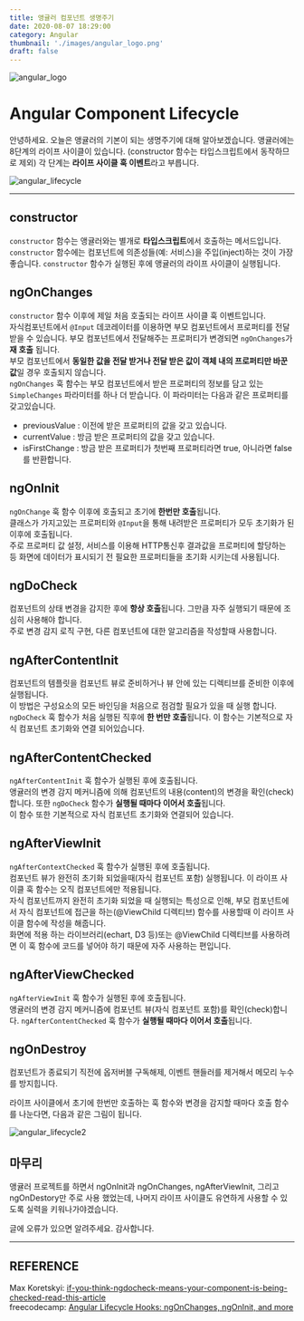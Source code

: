 ```yaml
---
title: 앵귤러 컴포넌트 생명주기
date: 2020-08-07 18:29:00
category: Angular
thumbnail: './images/angular_logo.png'
draft: false
---
```


![angular_logo](./images/angular_logo.png)


# Angular Component Lifecycle

안녕하세요. 오늘은 앵귤러의 기본이 되는 생명주기에 대해 알아보겠습니다.
앵귤러에는 8단계의 라이프 사이클이 있습니다. (constructor 함수는 타입스크립트에서 동작하므로 제외) 각 단계는 **라이프 사이클 훅 이벤트**라고 부릅니다.


![angular_lifecycle](./images/angular_lifecycle.png)


---
## constructor
`constructor` 함수는 앵귤러와는 별개로 **타입스크립트**에서 호출하는 메서드입니다.  
`constructor` 함수에는 컴포넌트에 의존성들(예: 서비스)을 주입(inject)하는 것이 가장 좋습니다. `constructor` 함수가 실행된 후에 앵귤러의 라이프 사이클이 실행됩니다.

## ngOnChanges
`constructor` 함수 이후에 제일 처음 호출되는 라이프 사이클 훅 이벤트입니다.  
자식컴포넌트에서 `@Input` 데코레이터를 이용하면 부모 컴포넌트에서 프로퍼티를 전달 받을 수 있습니다. 부모 컴포넌트에서 전달해주는 프로퍼티가 변경되면 `ngOnChanges`가 **재 호출** 됩니다.  
부모 컴포넌트에서 **동일한 값을 전달 받거나 전달 받은 값이 객체 내의 프로퍼티만 바꾼 값**일 경우 호출되지 않습니다.  
`ngOnChanges` 훅 함수는 부모 컴포넌트에서 받은 프로퍼티의 정보를 담고 있는 `SimpleChanges` 파라미터를 하나 더 받습니다. 이 파라미터는 다음과 같은 프로퍼티를 갖고있습니다.


- previousValue : 이전에 받은 프로퍼티의 값을 갖고 있습니다.
- currentValue : 방금 받은 프로퍼티의 값을 갖고 있습니다.
- isFirstChange : 방금 받은 프로퍼티가 첫번째 프로퍼티라면 true, 아니라면 false를 반환합니다.

## ngOnInit
`ngOnChange` 훅 함수 이후에 호출되고 초기에 **한번만 호출**됩니다.  
클래스가 가지고있는 프로퍼티와 `@Input`을 통해 내려받은 프로퍼티가 모두 초기화가 된 이후에 호출됩니다.  
주로 프로퍼티 값 설정, 서비스를 이용해 HTTP통신후 결과값을 프로퍼티에 할당하는 등 화면에 데이터가 표시되기 전 필요한 프로퍼티들을 초기화 시키는데 사용됩니다.


## ngDoCheck

컴포넌트의 상태 변경을 감지한 후에 **항상 호출**됩니다. 그만큼 자주 실행되기 때문에 조심히 사용해야 합니다.  
주로 변경 감지 로직 구현, 다른 컴포넌트에 대한 알고리즘을 작성할때 사용합니다.

## ngAfterContentInit
컴포넌트의 템플릿을 컴포넌트 뷰로 준비하거나 뷰 안에 있는 디렉티브를 준비한 이후에 실행됩니다.  
이 방법은 구성요소의 모든 바인딩을 처음으로 점검할 필요가 있을 때 실행 합니다.  
`ngDoCheck` 훅 함수가 처음 실행된 직후에 **한 번만 호출**됩니다. 이 함수는 기본적으로 자식 컴포넌트 초기화와 연결 되어있습니다.


## ngAfterContentChecked
`ngAfterContentInit` 훅 함수가 실행된 후에 호출됩니다.  
앵귤러의 변경 감지 메커니즘에 의해 컴포넌트의 내용(content)의 변경을 확인(check)합니다. 또한 `ngDoCheck` 함수가 **실행될 때마다 이어서 호출**됩니다.  
이 함수 또한 기본적으로 자식 컴포넌트 초기화와 연결되어 있습니다.

## ngAfterViewInit
`ngAfterContextChecked` 훅 함수가 실행된 후에 호출됩니다.  
컴포넌트 뷰가 완전히 초기화 되었을때(자식 컴포넌트 포함) 실행됩니다. 이 라이프 사이클 훅 함수는 오직 컴포넌트에만 적용됩니다.  
자식 컴포넌트까지 완전히 초기화 되었을 때 실행되는 특성으로 인해, 부모 컴포넌트에서 자식 컴포넌트에 접근을 하는(@ViewChild 디렉티브) 함수를 사용할때 이 라이프 사이클 함수에 작성을 해줍니다.  
화면에 적용 하는 라이브러리(echart, D3 등)또는 @ViewChild 디렉티브를 사용하려면 이 훅 함수에 코드를 넣어야 하기 때문에 자주 사용하는 편입니다.

## ngAfterViewChecked
`ngAfterViewInit` 훅 함수가 실행된 후에 호출됩니다.  
앵귤러의 변경 감지 메커니즘에 컴포넌트 뷰(자식 컴포넌트 포함)를 확인(check)합니다. `ngAfterContentChecked` 훅 함수가 **실행될 때마다 이어서 호출**됩니다.

## ngOnDestroy
컴포넌트가 종료되기 직전에 옵저버블 구독해제, 이벤트 핸들러를 제거해서 메모리 누수를 방지힙니다. 

라이프 사이클에서 초기에 한번만 호출하는 훅 함수와 변경을 감지할 때마다 호출 함수를 나눈다면, 다음과 같은 그림이 됩니다.

![angular_lifecycle2](./images/angular_lifecycle2.png)


## 마무리
앵귤러 프로젝트를 하면서 ngOnInit과 ngOnChanges, ngAfterViewInit, 그리고 ngOnDestory만 주로 사용 했었는데, 나머지 라이프 사이클도 유연하게 사용할 수 있도록 실력을 키워나가야겠습니다. 


글에 오류가 있으면 알려주세요. 감사합니다.

---

## REFERENCE

Max Koretskyi: [if-you-think-ngdocheck-means-your-component-is-being-checked-read-this-article](https://indepth.dev/if-you-think-ngdocheck-means-your-component-is-being-checked-read-this-article/)  
freecodecamp: [Angular Lifecycle Hooks: ngOnChanges, ngOnInit, and more](https://www.freecodecamp.org/news/angular-lifecycle-hooks/)
